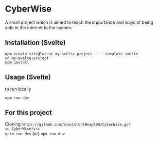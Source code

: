 # CyberWise
A small project which is aimed to teach the importance and ways of being safe in the internet to the laymen.

## Installation (Svelte)
```
npm create vite@latest my-svelte-project -- --template svelte
cd my-svelte-project
npm install
```

## Usage (Svelte)
to run locally 
```
npm run dev
```
## For this project
Cloning:```https://github.com/inexistentHeap404/CyberWise.git``` \
```cd CyberWise/src```\
```yarn run dev``` (or) ```npm run dev```
